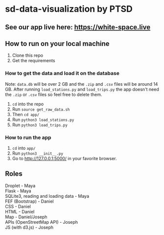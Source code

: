 # sd-data-visualization by PTSD

## See our app live here: https://white-space.live

## How to run on your local machine
1. Clone this repo
1. Get the requirements

### How to get the data and load it on the database
Note: `data.db` will be over 2 GB and the `.zip` and `.csv`
files will be around 14 GB. After running `load_stations.py`
and `load_trips.py` the app doesn't need the `.zip` or `.csv`
 files so feel free to delete them.

1. `cd` into the repo
1. Run `source get_raw_data.sh`
1. Then `cd app/`
1. Run `python3 load_stations.py`
1. Run `python3 load_trips.py`

### How to run the app
1. `cd` into `app/`
1. Run `python3 __init__.py`
1. Go to http://127.0.0.1:5000/ in your favorite browser.

## Roles
Droplet - Maya  
Flask - Maya  
SQLite3, reading and loading data - Maya  
FEF (Bootstrap) - Daniel  
CSS - Daniel  
HTML - Daniel  
Map - Daniel/Joseph  
APIs (OpenStreetMap API) - Joseph  
JS (with d3.js) - Joseph  

